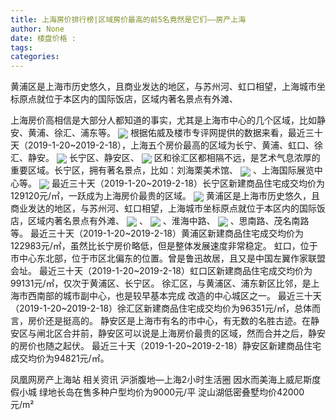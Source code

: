 ```yaml
---
title: 上海房价排行榜|区域房价最高的前5名竟然是它们——房产上海
author: None
date: 楼盘价格 : 
tags: 
categories: 
---
```

黄浦区是上海市历史悠久，且商业发达的地区，与苏州河、虹口相望，上海城市坐标原点就位于本区内的国际饭店，区域内著名景点有外滩、
<!-- more -->
上海房价高相信是大部分人都知道的事实，尤其是上海市中心的几个区域，比如静安、黄浦、徐汇、浦东等。
<img align="center" border="0" src="//s1.ifengimg.com/2019/02/20/e67cd9af26e3bb9b20113a802bdfefaf.png" />
根据佑威及楼市专评网提供的数据来看，最近三十天（2019-1-20~2019-2-18），上海五个房价最高的区域为长宁、黄浦、虹口、徐汇、静安。
<img align="center" border="0" src="//s3.ifengimg.com/2019/02/20/3b4aa773e35456b0479dcc2309094a3e.png" />
长宁区、静安区、
<img align="center" border="0" src="//s1.ifengimg.com/2019/02/20/1b26e65154b6e32c7df431d2b3e6726f.png" />
区和徐汇区都相隔不远，是艺术气息浓厚的重要区域。长宁区，拥有著名景点，比如：刘海栗美术馆、
<img align="center" border="0" src="//s0.ifengimg.com/2019/02/20/470c214342ceec35f901dfe76fe79785.png" />
、上海国际展览中心等。
<img align="center" border="0" src="//s2.ifengimg.com/2019/02/20/bbb62b091c3e2d4cb066c35b6f6454ce.png" />
最近三十天（2019-1-20~2019-2-18）长宁区新建商品住宅成交均价为129120元/㎡，一跃成为上海房价最贵的区域。
<img align="center" border="0" src="//s1.ifengimg.com/2019/02/20/1b2759095e8458ac87bd40062d8c7daf.png" />
黄浦区是上海市历史悠久，且商业发达的地区，与苏州河、虹口相望，上海城市坐标原点就位于本区内的国际饭店，区域内著名景点有外滩、
<img align="center" border="0" src="//s1.ifengimg.com/2019/02/20/146fdd73b3d0b2a3f342a6f82f654560.png" />
、
<img align="center" border="0" src="//s0.ifengimg.com/2019/02/20/deec4ce3dc9f337a1d693c3c3bebeb1a.png" />
、淮海中路、
<img align="center" border="0" src="//s1.ifengimg.com/2019/02/20/976d2d3ed2c8699eb7ac8f7ef19d6cfc.png" />
、思南路、茂名南路等。
最近三十天（2019-1-20~2019-2-18）黄浦区新建商品住宅成交均价为122983元/㎡，虽然比长宁房价略低，但是整体发展速度非常稳定。
虹口，位于市中心东北部，位于市区北偏东的位置。曾是鲁迅故居，且又是中国左翼作家联盟会址。
最近三十天（2019-1-20~2019-2-18）虹口区新建商品住宅成交均价为99131元/㎡，仅次于黄浦区、长宁区。
徐汇区，与黄浦区、浦东新区比邻，是上海市西南部的城市副中心，也是较早基本完成
改造的中心城区之一。
最近三十天（2019-1-20~2019-2-18）徐汇区新建商品住宅成交均价为96351元/㎡，总体而言，房价还是挺高的。
静安区是上海市有名的市中心，有无数的名胜古迹。在静安区与闸北区合并前，静安区可以说是上海房价最贵的区域，然而合并之后，静安的房价也随之起伏。
最近三十天（2019-1-20~2019-2-18）静安区新建商品住宅成交均价为94821元/㎡。
                        
                        
                        
                        
                                        
                    
                    
                
                    
                    
                    
                
                    
                
凤凰网房产上海站
相关资讯
沪浙腹地—上海2小时生活圈
因水而美海上威尼斯度假小城
绿地长岛在售多种户型均价为9000元/平
淀山湖低密叠墅均价42000元/m²
	                        
	                    
	                        
	                    
